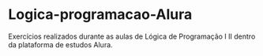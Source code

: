 # Logica-programacao-Alura
Exercícios realizados durante as aulas de Lógica de Programação I II dentro da plataforma de estudos Alura.
